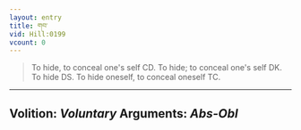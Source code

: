 ```yaml
---
layout: entry
title: གབ་
vid: Hill:0199
vcount: 0
---
```

> To hide, to conceal one's self CD\. To hide; to conceal one's self DK\. To hide DS\. To hide oneself, to conceal oneself TC\.

---
Volition: _Voluntary_
Arguments: _Abs-Obl_
---

